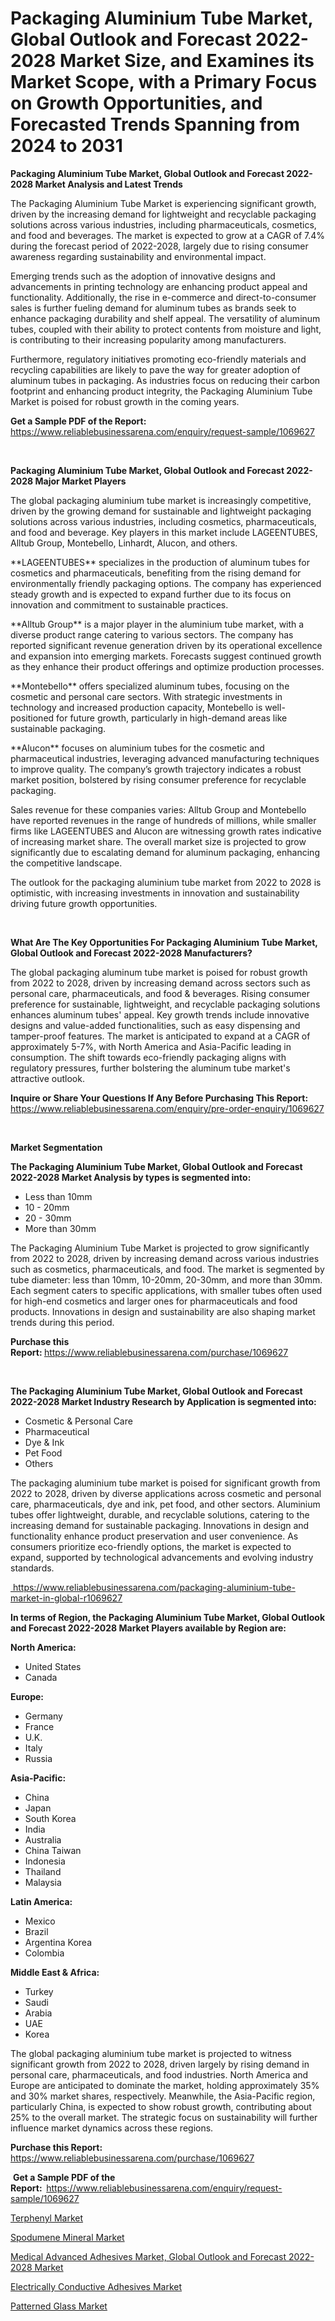 <p><h1>Packaging Aluminium Tube Market, Global Outlook and Forecast 2022-2028 Market Size, and Examines its Market Scope, with a Primary Focus on Growth Opportunities, and Forecasted Trends Spanning from 2024 to 2031</h1></p><p><strong>Packaging Aluminium Tube Market, Global Outlook and Forecast 2022-2028 Market Analysis and Latest Trends</strong></p>
<p><p>The Packaging Aluminium Tube Market is experiencing significant growth, driven by the increasing demand for lightweight and recyclable packaging solutions across various industries, including pharmaceuticals, cosmetics, and food and beverages. The market is expected to grow at a CAGR of 7.4% during the forecast period of 2022-2028, largely due to rising consumer awareness regarding sustainability and environmental impact. </p><p>Emerging trends such as the adoption of innovative designs and advancements in printing technology are enhancing product appeal and functionality. Additionally, the rise in e-commerce and direct-to-consumer sales is further fueling demand for aluminum tubes as brands seek to enhance packaging durability and shelf appeal. The versatility of aluminum tubes, coupled with their ability to protect contents from moisture and light, is contributing to their increasing popularity among manufacturers. </p><p>Furthermore, regulatory initiatives promoting eco-friendly materials and recycling capabilities are likely to pave the way for greater adoption of aluminum tubes in packaging. As industries focus on reducing their carbon footprint and enhancing product integrity, the Packaging Aluminium Tube Market is poised for robust growth in the coming years.</p></p>
<p><strong>Get a Sample PDF of the Report:&nbsp;</strong> <a href="https://www.reliablebusinessarena.com/enquiry/request-sample/1069627">https://www.reliablebusinessarena.com/enquiry/request-sample/1069627</a></p>
<p>&nbsp;</p>
<p><strong>Packaging Aluminium Tube Market, Global Outlook and Forecast 2022-2028 Major Market Players</strong></p>
<p><p>The global packaging aluminium tube market is increasingly competitive, driven by the growing demand for sustainable and lightweight packaging solutions across various industries, including cosmetics, pharmaceuticals, and food and beverage. Key players in this market include LAGEENTUBES, Alltub Group, Montebello, Linhardt, Alucon, and others.</p><p>**LAGEENTUBES** specializes in the production of aluminum tubes for cosmetics and pharmaceuticals, benefiting from the rising demand for environmentally friendly packaging options. The company has experienced steady growth and is expected to expand further due to its focus on innovation and commitment to sustainable practices.</p><p>**Alltub Group** is a major player in the aluminium tube market, with a diverse product range catering to various sectors. The company has reported significant revenue generation driven by its operational excellence and expansion into emerging markets. Forecasts suggest continued growth as they enhance their product offerings and optimize production processes.</p><p>**Montebello** offers specialized aluminum tubes, focusing on the cosmetic and personal care sectors. With strategic investments in technology and increased production capacity, Montebello is well-positioned for future growth, particularly in high-demand areas like sustainable packaging.</p><p>**Alucon** focuses on aluminium tubes for the cosmetic and pharmaceutical industries, leveraging advanced manufacturing techniques to improve quality. The company’s growth trajectory indicates a robust market position, bolstered by rising consumer preference for recyclable packaging.</p><p>Sales revenue for these companies varies: Alltub Group and Montebello have reported revenues in the range of hundreds of millions, while smaller firms like LAGEENTUBES and Alucon are witnessing growth rates indicative of increasing market share. The overall market size is projected to grow significantly due to escalating demand for aluminum packaging, enhancing the competitive landscape. </p><p>The outlook for the packaging aluminium tube market from 2022 to 2028 is optimistic, with increasing investments in innovation and sustainability driving future growth opportunities.</p></p>
<p>&nbsp;</p>
<p><strong>What Are The Key Opportunities For Packaging Aluminium Tube Market, Global Outlook and Forecast 2022-2028 Manufacturers?</strong></p>
<p><p>The global packaging aluminum tube market is poised for robust growth from 2022 to 2028, driven by increasing demand across sectors such as personal care, pharmaceuticals, and food & beverages. Rising consumer preference for sustainable, lightweight, and recyclable packaging solutions enhances aluminum tubes' appeal. Key growth trends include innovative designs and value-added functionalities, such as easy dispensing and tamper-proof features. The market is anticipated to expand at a CAGR of approximately 5-7%, with North America and Asia-Pacific leading in consumption. The shift towards eco-friendly packaging aligns with regulatory pressures, further bolstering the aluminum tube market's attractive outlook.</p></p>
<p><strong>Inquire or Share Your Questions If Any Before Purchasing This Report:</strong> <a href="https://www.reliablebusinessarena.com/enquiry/pre-order-enquiry/1069627">https://www.reliablebusinessarena.com/enquiry/pre-order-enquiry/1069627</a></p>
<p>&nbsp;</p>
<p><strong>Market Segmentation</strong></p>
<p><strong>The Packaging Aluminium Tube Market, Global Outlook and Forecast 2022-2028 Market Analysis by types is segmented into:</strong></p>
<p><ul><li>Less than 10mm</li><li>10 - 20mm</li><li>20 - 30mm</li><li>More than 30mm</li></ul></p>
<p><p>The Packaging Aluminium Tube Market is projected to grow significantly from 2022 to 2028, driven by increasing demand across various industries such as cosmetics, pharmaceuticals, and food. The market is segmented by tube diameter: less than 10mm, 10-20mm, 20-30mm, and more than 30mm. Each segment caters to specific applications, with smaller tubes often used for high-end cosmetics and larger ones for pharmaceuticals and food products. Innovations in design and sustainability are also shaping market trends during this period.</p></p>
<p><strong>Purchase this Report:&nbsp;</strong><a href="https://www.reliablebusinessarena.com/purchase/1069627">https://www.reliablebusinessarena.com/purchase/1069627</a></p>
<p>&nbsp;</p>
<p><strong>The Packaging Aluminium Tube Market, Global Outlook and Forecast 2022-2028 Market Industry Research by Application is segmented into:</strong></p>
<p><ul><li>Cosmetic & Personal Care</li><li>Pharmaceutical</li><li>Dye & Ink</li><li>Pet Food</li><li>Others</li></ul></p>
<p><p>The packaging aluminium tube market is poised for significant growth from 2022 to 2028, driven by diverse applications across cosmetic and personal care, pharmaceuticals, dye and ink, pet food, and other sectors. Aluminium tubes offer lightweight, durable, and recyclable solutions, catering to the increasing demand for sustainable packaging. Innovations in design and functionality enhance product preservation and user convenience. As consumers prioritize eco-friendly options, the market is expected to expand, supported by technological advancements and evolving industry standards.</p></p>
<p><a href="https://www.reliablebusinessarena.com/packaging-aluminium-tube-market-in-global-r1069627">&nbsp;https://www.reliablebusinessarena.com/packaging-aluminium-tube-market-in-global-r1069627</a></p>
<p><strong>In terms of Region, the Packaging Aluminium Tube Market, Global Outlook and Forecast 2022-2028 Market Players available by Region are:</strong></p>
<p>
    <p> <strong> North America: </strong>
        <ul>
            <li>United States</li>
            <li>Canada</li>
        </ul>
        </p> 
    <p> <strong> Europe: </strong>
        <ul>
            <li>Germany</li>
            <li>France</li>
            <li>U.K.</li>
            <li>Italy</li>
            <li>Russia</li>
        </ul>
        </p> 
    <p> <strong> Asia-Pacific: </strong>
        <ul>
            <li>China</li>
            <li>Japan</li>
            <li>South Korea</li>
            <li>India</li>
            <li>Australia</li>
            <li>China Taiwan</li>
            <li>Indonesia</li>
            <li>Thailand</li>
            <li>Malaysia</li>
        </ul>
        </p> 
    <p> <strong> Latin America: </strong>
        <ul>
            <li>Mexico</li>
            <li>Brazil</li>
            <li>Argentina Korea</li>
            <li>Colombia</li>
        </ul>
        </p> 
    <p> <strong> Middle East & Africa: </strong>
        <ul>
            <li>Turkey</li>
            <li>Saudi</li>
            <li>Arabia</li>
            <li>UAE</li>
            <li>Korea</li>
        </ul>
    </p>
    </p>
<p><p>The global packaging aluminium tube market is projected to witness significant growth from 2022 to 2028, driven largely by rising demand in personal care, pharmaceuticals, and food industries. North America and Europe are anticipated to dominate the market, holding approximately 35% and 30% market shares, respectively. Meanwhile, the Asia-Pacific region, particularly China, is expected to show robust growth, contributing about 25% to the overall market. The strategic focus on sustainability will further influence market dynamics across these regions.</p></p>
<p><strong>Purchase this Report: </strong><a href="https://www.reliablebusinessarena.com/purchase/1069627">https://www.reliablebusinessarena.com/purchase/1069627</a></p>
<p>&nbsp;<strong>Get a Sample PDF of the Report:&nbsp;&nbsp;</strong><a href="https://www.reliablebusinessarena.com/enquiry/request-sample/1069627">https://www.reliablebusinessarena.com/enquiry/request-sample/1069627</a></p>
<p><strong></strong></p>
<p><p><a href="https://issuu.com/reportprime-2/docs/terphenyl-market-size-2030.pptx_88dbac2977bdc5">Terphenyl Market</a></p><p><a href="https://medium.com/@michelle.vaughan64534/the-global-spodumene-mineral-market-is-at-the-forefront-of-innovation-driving-rapid-industry-63a8c67cda30">Spodumene Mineral Market</a></p><p><a href="https://github.com/lylyparadise/Market-Research-Report-List-5/blob/main/medical-advanced-adhesives-market-global-outlook-and-forecast-2022-2028-market.md">Medical Advanced Adhesives Market, Global Outlook and Forecast 2022-2028 Market</a></p><p><a href="https://www.linkedin.com/pulse/driving-factors-behind-electrically-conductive-adhesives-yn2ue?trackingId=Iu34bx2URiCXT%2BNbUAvLKw%3D%3D">Electrically Conductive Adhesives Market</a></p><p><a href="https://issuu.com/reportprime-2/docs/patterned-glass-market-size-2030.pp_cc85a7c1af0dce">Patterned Glass Market</a></p></p>